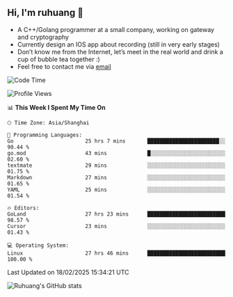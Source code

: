 ## Hi, I'm ruhuang 👋

- A C++/Golang programmer at a small company, working on gateway and cryptography
- Currently design an IOS app about recording (still in very early stages)
- Don’t know me from the Internet, let’s meet in the real world and drink a cup of bubble tea together :)
- Feel free to contact me via [email](mailto:ruhuang2001@gmail.com)
<!--START_SECTION:waka-->
![Code Time](http://img.shields.io/badge/Code%20Time-317%20hrs%2014%20mins-blue)

![Profile Views](http://img.shields.io/badge/Profile%20Views-0-blue)

📊 **This Week I Spent My Time On** 

```text
🕑︎ Time Zone: Asia/Shanghai

💬 Programming Languages: 
Go                       25 hrs 7 mins       ███████████████████████░░   90.44 % 
go.mod                   43 mins             █░░░░░░░░░░░░░░░░░░░░░░░░   02.60 % 
textmate                 29 mins             ░░░░░░░░░░░░░░░░░░░░░░░░░   01.75 % 
Markdown                 27 mins             ░░░░░░░░░░░░░░░░░░░░░░░░░   01.65 % 
YAML                     25 mins             ░░░░░░░░░░░░░░░░░░░░░░░░░   01.54 % 

🔥 Editors: 
GoLand                   27 hrs 23 mins      █████████████████████████   98.57 % 
Cursor                   23 mins             ░░░░░░░░░░░░░░░░░░░░░░░░░   01.43 % 

💻 Operating System: 
Linux                    27 hrs 46 mins      █████████████████████████   100.00 % 
```


 Last Updated on 18/02/2025 15:34:21 UTC
<!--END_SECTION:waka-->

![Ruhuang's GitHub stats](https://github-readme-stats.vercel.app/api?username=ruhuang2001&count_private=true&hide_title=true&show_icons=true&theme=vue)

